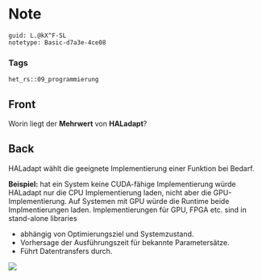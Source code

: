 # Note
```
guid: L.@kX^F-SL
notetype: Basic-d7a3e-4ce08
```

### Tags
```
het_rs::09_programmierung
```

## Front
Worin liegt der <b>Mehrwert</b> von <b>HALadapt</b>?

## Back
HALadapt wählt die geeignete Implementierung einer Funktion bei
Bedarf.
<div>
  <b>Beispiel:</b> hat ein System keine CUDA-fähige Implementierung
  würde HALadapt nur die CPU Implementierung laden, nicht aber die
  GPU-Implementierung. Auf Systemen mit GPU würde die Runtime beide
  Implmentierungen laden. Implementierungen für GPU, FPGA etc. sind
  in stand-alone libraries
</div>
<div>
  <div>
    <ul>
      <li>abhängig von Optimierungsziel und Systemzustand.
      <li>Vorhersage der Ausführungszeit für bekannte
      Parametersätze.
      <li>Führt Datentransfers durch.
    </ul>
    <div><img src="84250043.png"></div>
  </div>
</div>
